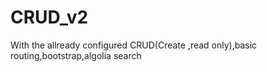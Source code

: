 # CRUD_v2
With the allready configured CRUD(Create ,read only),basic routing,bootstrap,algolia search 
